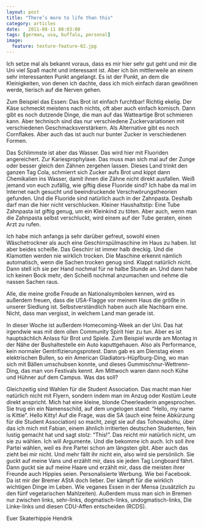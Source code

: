 ```yaml
---
layout: post
title: "There’s more to life than this"
category: articles
date:   2011-08-11 08:03:00
tags: [german, usa, buffalo, personal]
image:
  feature: texture-feature-02.jpg
---
```


Ich setze mal als bekannt voraus, dass es mir hier sehr gut geht und mir die Uni viel Spaß macht und interessant ist. Aber ich bin mittlerweile an einem sehr interessanten Punkt angelangt. Es ist der Punkt, an dem die Kleinigkeiten, von denen ich dachte, dass ich mich einfach daran gewöhnen werde, tierisch auf die Nerven gehen.

Zum Beispiel das Essen: Das Brot ist einfach furchtbar! Richtig ekelig. Der Käse schmeckt meistens nach nichts, oft aber auch einfach komisch. Dann gibt es noch dutzende Dinge, die man auf das Watteartige Brot schmieren kann. Aber technisch sind das nur verschiedene Zuckervariationen mit verschiedenen Geschmacksverstärkern. Als Alternative gibt es noch Cornflakes. Aber auch das ist auch nur bunter Zucker in verschiedenen Formen. 

Das Schlimmste ist aber das Wasser. Das wird hier mit Fluoriden angereichert. Zur Kariesprophylaxe. Das muss man sich mal auf der Zunge oder besser gleich den Zähnen zergehen lassen. Dieses Land trinkt den ganzen Tag Cola, schmierrt sich Zucker aufs Brot und kippt dann Chemikalien ins Wasser, damit ihnen die Zähne nicht direkt ausfallen. 
Weiß jemand von euch zufällig, wie giftig diese Fluoride sind? Ich habe da mal im Internet nach gesucht und beeindruckende Verschwörungstheorien gefunden.
Und die Fluoride sind natürlich auch in der Zahnpasta. Deshalb darf man die hier nicht verschlucken. Kleiner Haushaltstip: Eine Tube Zahnpasta ist giftig genug, um ein Kleinkind zu töten. Aber auch, wenn man die Zahnpasta selbst verschluckt, wird einem auf der Tube geraten, einen Arzt zu rufen. 

Ich habe mich anfangs ja sehr darüber gefreut, sowohl einen Wäschetrockner als auch eine Geschirrspülmaschine im Haus zu haben. Ist aber beides scheiße. Das Geschirr ist immer halb dreckig. Und die Klamotten werden nie wirklich trocken. Die Maschine erkennt nämlich automatisch, wenn die Sachen trocken genug sind. Klappt natürlich nicht. Dann stell ich sie per Hand nochmal für ne halbe Stunde an. 
Und dann habe ich keinen Bock mehr, den Scheiß nochmal anzumachen und nehme die nassen Sachen raus.

Alle, die meine große Freude an Nationalsymbolen kennen, wird es außerdem freuen, dass die USA-Flagge vor meinem Haus die größte in unserer Siedlung ist. Selbstverständlich haben auch alle Nachbarn eine. Nicht, dass man vergisst, in welchem Land man gerade ist. 

In dieser Woche ist außerdem Homecoming-Week an der Uni. Das hat irgendwie was mit dem ollen Community Spirit hier zu tun. Aber es ist hauptsächlich Anlass für Brot und Spiele. Zum Beispiel wurde am Montag in der Nähe der Bushaltestelle ein Auto kaputtgehauen. Also als Performance, kein normaler Gentrifizierungsprotest. Dann gab es am Dienstag einen elektrischen Bullen, so ein American Gladiators-Hüpfburg-Ding, wo man sich mit Bällen umschubsen konnte, und dieses Gummischnur-Wettrenn-Ding, das man von Festivals kennt. Am Mittwoch waren dann noch Kühe und Hühner auf dem Campus. Was das soll?

Gleichzeitig sind Wahlen für die Student Association. Das macht man hier natürlich nicht mit Flyern, sondern indem man im Anzug oder Kostüm Leute direkt anspricht. Mich hat eine kleine, blonde Cheerleaderin angesprochen. Sie trug ein ein Namensschild, auf dem ungelogen stand: “Hello, my name is Kittie”. Hello Kitty! Auf die Frage, was die SA (auch eine feine Abkürzung für die Student Association) so macht, zeigt sie auf das Tohowabohu, über das ich mich mit Fabian, einem ähnlich irritierten deutschen Studenten, fein lustig gemacht hat und sagt stolz: “This!”. Das reicht mir natürlich nicht, um sie zu wählen. Ich will Argumente. Und die bekomme ich auch. Ich soll ihre Partei wählen, weil es ihre Partei schon am längsten gibt. Aber auch das zieht bei mir nicht. Und mehr fällt ihr nicht ein, also wird sie persönlich. Sie guckt auf meine Vans und erzählt mir, dass sie jeden Tag Longboard fährt. Dann guckt sie auf meine Haare und erzählt mir, dass die meisten ihrer Freunde auch Hippies seien. Personalisierte Werbung. Wie bei Facebook. 
Da ist mir der Bremer AStA doch lieber. Der kämpft für die wirklich wichtigen Dinge im Leben. Wie veganes Essen in der Mensa (zusätzlich zu den fünf vegetarischen Mahlzeiten). Außerdem muss man sich in Bremen nur zwischen links, sehr-links, dogmatisch-links, undogmatisch-links, Die Linke-links und diesen CDU-Affen entscheiden (RCDS).

Euer Skaterhippie
Hendrik